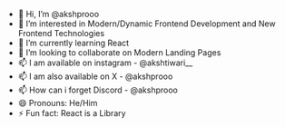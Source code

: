 - 👋 Hi, I’m @akshprooo
- 👀 I’m interested in Modern/Dynamic Frontend Development and New Frontend Technologies
- 🌱 I’m currently learning React
- 💞️ I’m looking to collaborate on Modern Landing Pages
- 📫 I am available on instagram - @akshtiwari__
- 📫 I am also available on X - @akshprooo
- 📫 How can i forget Discord - @akshprooo
- 😄 Pronouns: He/Him
- ⚡ Fun fact: React is a Library

<!---
akshprooo/akshprooo is a ✨ special ✨ repository because its `README.md` (this file) appears on your GitHub profile.
You can click the Preview link to take a look at your changes.
--->
